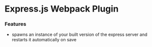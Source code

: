 # Express.js Webpack Plugin

### Features
- spawns an instance of your built version of the express server and restarts it automatically on save